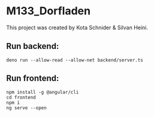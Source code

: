 # M133_Dorfladen

This project was created by Kota Schnider & Silvan Heini.

## Run backend:
`deno run --allow-read --allow-net backend/server.ts`

## Run frontend:
```
npm install -g @angular/cli
cd frontend
npm i
ng serve --open
```
